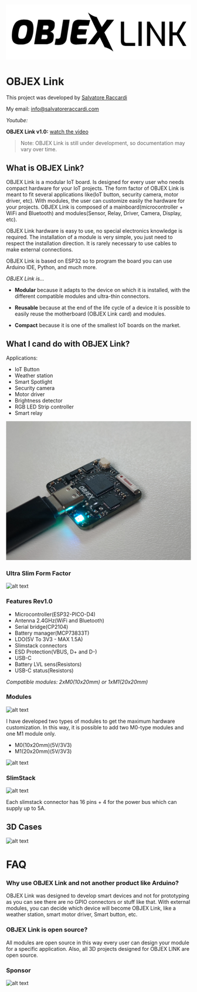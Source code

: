 ![alt text](https://github.com/salvatoreraccardi/OBJEX_LINK/blob/main/dir/OBJEX-LINK_logo.png)
# OBJEX Link 

This project was developed by [Salvatore Raccardi](https://www.instagram.com/salvatore.raccardi/)

My email: info@salvatoreraccardi.com  

*Youtube:*

**OBJEX Link v1.0:** [watch the video](https://www.youtube.com/watch?v=_4CofqktS38)

> Note: OBJEX Link is still under development, so documentation may vary over time.

## What is OBJEX Link?
OBJEX Link is a modular IoT board. Is designed for every user who needs compact hardware for your IoT projects. The form factor of OBJEX Link is meant to fit several applications like(IoT button, security camera, motor driver, etc). With modules, the user can customize easily the hardware for your projects. OBJEX Link is composed of a mainboard(microcontroller + WiFi and Bluetooth) and modules(Sensor, Relay, Driver, Camera, Display, etc).

OBJEX Link hardware is easy to use, no special electronics knowledge is required. The installation of a module is very simple, you just need to respect the installation direction. It is rarely necessary to use cables to make external connections.

OBJEX Link is based on ESP32 so to program the board you can use Arduino IDE, Python, and much more.

*OBJEX Link is...*

 - **Modular** because it adapts to the device on which it is installed, with the different compatible modules and ultra-thin connectors.
    
 - **Reusable** because at the end of the life cycle of a device it is possible to easily reuse the motherboard (OBJEX Link card) and modules. 
 
 - **Compact** because it is one of the smallest IoT boards on the market.

## What I cand do with OBJEX Link?
Applications:
- IoT Button
- Weather station
- Smart Spotlight
- Security camera
- Motor driver
- Brightness detector
- RGB LED Strip controller
- Smart relay


![alt text](https://github.com/salvatoreraccardi/OBJEX_LINK/blob/main/dir/1.jpg)

### Ultra Slim Form Factor
![alt text](https://github.com/salvatoreraccardi/OBJEX_LINK/blob/main/dir/4.jpg)

### Features Rev1.0

- Microcontroller(ESP32-PICO-D4)
- Antenna 2.4GHz(WiFi and Bluetooth)
- Serial bridge(CP2104)
- Battery manager(MCP73833T)
- LDO(5V To 3V3 - MAX 1.5A)
- Slimstack connectors
- ESD Protection(VBUS, D+ and D-)
- USB-C
- Battery LVL sens(Resistors)
- USB-C status(Resistors)

*Compatible modules: 2xM0(10x20mm) or 1xM1(20x20mm)*

### Modules
![alt text](https://github.com/salvatoreraccardi/OBJEX_LINK/blob/main/dir/2.jpg)

I have developed two types of modules to get the maximum hardware customization. In this way, it is possible to add two M0-type modules and one M1 module only.
- M0(10x20mm)(5V/3V3)
- M1(20x20mm)(5V/3V3)

![alt text](https://github.com/salvatoreraccardi/OBJEX_LINK/blob/main/dir/5.jpg)

### SlimStack
![alt text](https://github.com/salvatoreraccardi/OBJEX_LINK/blob/main/dir/3.jpg)

Each slimstack connector has 16 pins + 4 for the power bus which can supply up to 5A.

## 3D Cases
![alt text](https://github.com/salvatoreraccardi/OBJEX_LINK/blob/main/dir/3D_2.jpg)


# FAQ

### Why use OBJEX Link and not another product like Arduino?
OBJEX Link was designed to develop smart devices and not for prototyping as you can see there are no GPIO connectors or stuff like that. With external modules, you can decide which device will become OBJEX Link, like a weather station, smart motor driver, Smart button, etc.

### OBJEX Link is open source?
All modules are open source in this way every user can design your module for a specific application. Also, all 3D projects designed for OBJEX LINK are open source.

### Sponsor
![alt text](https://github.com/salvatoreraccardi/OBJEX_LINK/blob/main/dir/pcbway.png)
